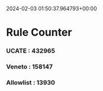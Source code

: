 2024-02-03 01:50:37.964793+00:00
# Rule Counter 
 ### UCATE : 432965

 ### Veneto : 158147

 ### Allowlist : 13930